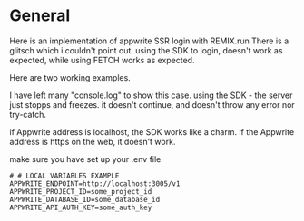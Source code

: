 
# General

Here is an implementation of appwrite SSR login with REMIX.run
There is a glitsch which i couldn't point out.
using the SDK to login, doesn't work as expected, while using FETCH works as expected.

Here are two working examples.

I have left many "console.log" to show this case. using the SDK - the server just stopps and freezes. 
it doesn't continue, and doesn't throw any error nor try-catch.

if Appwrite address is localhost, the SDK works like a charm.
if the Appwrite address is https on the web, it doesn't work.

make sure you have set up your .env file


```
# # LOCAL VARIABLES EXAMPLE
APPWRITE_ENDPOINT=http://localhost:3005/v1
APPWRITE_PROJECT_ID=some_project_id
APPWRITE_DATABASE_ID=some_database_id
APPWRITE_API_AUTH_KEY=some_auth_key

```
